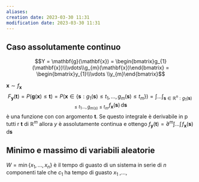 ```yaml
---
aliases: 
creation date: 2023-03-30 11:31
modification date: 2023-03-30 11:31
---
```


## Caso assolutamente continuo
$$Y = \mathbf{g}(\mathbf{x}) = \begin{bmatrix}g_{1}(\mathbf{x})\\\vdots\\g_{m}(\mathbf{x})\end{bmatrix} = \begin{bmatrix}y_{1}\\\vdots \\y_{m}\end{bmatrix}$$

$\mathbf{x} \sim f_{\mathbf{x}}$
$$F_{\mathbf{y}}(\mathbf{t}) = P(\mathbf{g}(\mathbf{x}) \leq \mathbf{t})= P (\mathbf{x} \in \{ \mathbf{s} : g_{1}(\mathbf{s}) \leq t_{1}, \dots, g_{m}(\mathbf{s}) \leq t_{m}\}) = \int  \dots \int_{{\mathbf{s} \in \mathbb{R}^n : g_{1}(\mathbf{s}) \leq t_{1} \dots, g_{m(s)} \leq t_{m}}}  \! f_{\mathbf{x}}(\mathbf{s})\, \mathrm{d}\mathbf{s} $$
è una funzione con con argomento $\mathbf{t}$.
Se questo integrale è derivabile in p tutti r $\mathbf{t}$ di $\mathbb{R}^m$ allora $y$ è assolutamente continua e ottengo
$f_{\mathbf{y}}(\mathbf{t}) = \partial^m \int \dots \int  \! f_{\mathbf{x}}(\mathbf{s})\, \mathrm{d}\mathbf{s}$

## Minimo e massimo di variabili aleatorie
$W = \min\{ x_{1},\dots,x_{n} \}$ è il tempo di guasto di un sistema in serie di $n$ componenti tale che $c_{1}$ ha tempo di guasto $x_{1}$ ,..., 